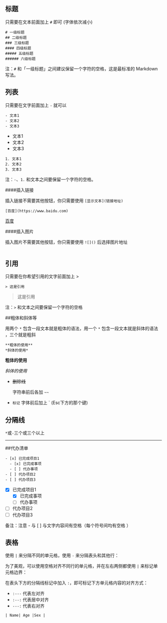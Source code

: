##  标题

只需要在文本前面加上 `#` 即可 (字体依次减小)

```
# 一级标题
## 二级标题
### 三级标题
#### 四级标题
##### 五级标题
###### 六级标题
```

注：`#` 和「一级标题」之间建议保留一个字符的空格，这是最标准的 Markdown 写法。 



## 列表

只需要在文字前面加上 `-` 就可以 

```
- 文本1
- 文本2
- 文本3
```

- 文本1
- 文本2
- 文本3

```
1. 文本1
2. 文本2
3. 文本3
```

注：`-`、`1.` 和文本之间要保留一个字符的空格。 



####插入链接

插入链接不需要其他按钮，你只需要使用 `[显示文本](链接地址)`  

```
[百度](https://www.baidu.com)
```

[百度](https://www.baidu.com)



####插入图片

插入图片不需要其他按钮，你只需要使用 `![]()` 后选择图片地址

![]()



## 引用

只需要在你希望引用的文字前面加上 > 

```
> 这是引用
```

> 这是引用

注：`>` 和文本之间要保留一个字符的空格 



##粗体和斜体等

用两个 `*` 包含一段文本就是粗体的语法，用一个 `*` 包含一段文本就是斜体的语法 ，三个就是粗斜

```
**粗体的使用**
*斜体的使用*
```

**粗体的使用**

*斜体的使用*

- ~~删除线~~

  字符串前后各加 `~~`

- `标记`
  字体前后加上 ` (Esc下方的那个键)



## 分隔线

`*`或`-`三个或三个以上

***



##代办清单

```
- [x] 已完成项目1
  - [x] 已完成事项
  - [ ] 代办事项
- [ ] 代办项目2
- [ ] 代办项目3
```

- [x] 已完成项目1
  - [x] 已完成事项
  - [ ] 代办事项

- [ ] 代办项目2
- [ ] 代办项目3

备注：注意  - 与 [ ] 与文字内容间有空格（每个符号间均有空格 ）



## 表格

使用 `|` 来分隔不同的单元格，使用 `-` 来分隔表头和其他行：

为了美观，可以使用空格对齐不同行的单元格，并在左右两侧都使用 `|` 来标记单元格边界：

在表头下方的分隔线标记中加入 `:`，即可标记下方单元格内容的对齐方式：

- `:---` 代表左对齐
- `:--:` 代表居中对齐
- `---:` 代表右对齐

```
| Name| Age |Sex |
```

##

